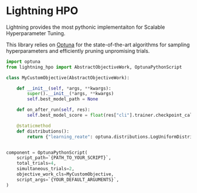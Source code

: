 # Lightning HPO

Lightning provides the most pythonic implementaiton for Scalable Hyperparameter Tuning.

This library relies on [Optuna](https://optuna.readthedocs.io/en/stable/) for the state-of-the-art algorithms for sampling hyperparameters and efficiently pruning unpromising trials.


```py
import optuna
from lightning_hpo import AbstractObjectiveWork, OptunaPythonScript

class MyCustomObjective(AbstractObjectiveWork):

    def __init__(self, *args, **kwargs):
        super().__init__(*args, **kwargs)
        self.best_model_path = None

    def on_after_run(self, res):
        self.best_model_score = float(res["cli"].trainer.checkpoint_callback.best_model_score)

    @staticmethod
    def distributions():
        return {"learning_reate": optuna.distributions.LogUniformDistribution(0.0001, 0.1)}


component = OptunaPythonScript(
    script_path=`{PATH_TO_YOUR_SCRIPT}`,
    total_trials=4,
    simultaneous_trials=2,
    objective_work_cls=MyCustomObjective,
    script_args=`{YOUR_DEFAULT_ARGUMENTS}`,
)
```
